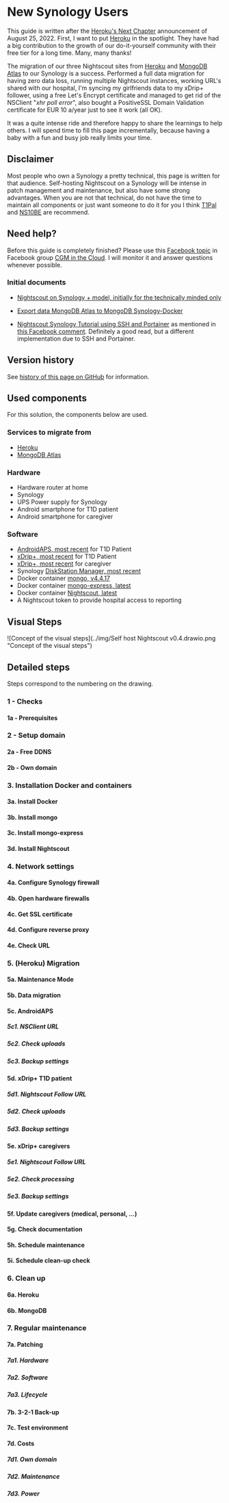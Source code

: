 # New Synology Users

This guide is written after the [Heroku&#39;s Next Chapter](https://blog.heroku.com/next-chapter "Heroku's Next Chapter") announcement of August 25, 2022. First, I want to put [Heroku](https://www.heroku.com/ "Heroku") in the spotlight. They have had a big contribution to the growth of our do-it-yourself community with their free tier for a long time. Many, many thanks!

The migration of our three Nightscout sites from [Heroku](https://www.heroku.com/ "Heroku") and [MongoDB Atlas](https://www.mongodb.com/atlas "MongoDB Atlas") to our Synology is a success. Performed a full data migration for having zero data loss, running multiple Nightscout instances, working URL's shared with our hospital, I'm syncing my girlfriends data to my xDrip+ follower, using a free Let's Encrypt certificate and managed to get rid of the NSClient "*xhr poll error*", also bought a PositiveSSL Domain Validation certificate for EUR 10 a/year just to see it work (all OK). 

It was a quite intense ride and therefore happy to share the learnings to help others. I will spend time to fill this page incrementally, because having a baby with a fun and busy job really limits your time.

## Disclaimer

Most people who own a Synology a pretty technical, this page is written for that audience. Self-hosting Nightscout on a Synology will be intense in patch management and maintenance, but also have some strong advantages. When you are not that technical, do not have the time to maintain all components or just want someone to do it for you I think [T1Pal](../../T1Pal/new_user/ "T1Pal") and [NS10BE](../../10BE/ "NS10BE") are recommend.

## Need help?

Before this guide is completely finished? Please use this [Facebook topic](https://www.facebook.com/groups/cgminthecloud/posts/5497953650325846/ "Facebook topic") in Facebook group [CGM in the Cloud](https://www.facebook.com/groups/cgminthecloud). I will monitor it and answer questions whenever possible.

### Initial documents

- [Nightscout on Synology + model, initially for the technically minded only](https://docs.google.com/document/d/1WWq6f_U2BSs3A_Ij312M5OmXCH-BaIxdC6FY3NenlzY/edit)

- [Export data MongoDB Atlas to MongoDB Synology-Docker](https://docs.google.com/document/d/1dHswtf6j4xmX0cwDUpUPJIAymSqQyaWnwocKpEkkA_A/)

- [Nightscout Synology Tutorial using SSH and Portainer](https://t1d-dzienia-pl.translate.goog/nightscout_synology_tutorial/?_x_tr_sl=nl&_x_tr_tl=en&_x_tr_hl=en-US&_x_tr_pto=op,wapp) as mentioned in [this Facebook comment](https://www.facebook.com/groups/cgminthecloud/posts/5497953650325846/?comment_id=5499298483524696). Definitely a good read, but a different implementation due to SSH and Portainer.
 
## Version history

See [history of this page on GitHub](https://github.com/nightscout/nightscout.github.io/commits/source/docs/vendors/synology "history of this page on GitHub") for information.

## Used components

For this solution, the components below are used.

### Services to migrate from

- [Heroku](https://www.heroku.com/ "Heroku")
- [MongoDB Atlas](https://www.mongodb.com/atlas "MongoDB Atlas")

### Hardware

- Hardware router at home
- Synology
- UPS Power supply for Synology
- Android smartphone for T1D patient
- Android smartphone for caregiver

### Software

- [AndroidAPS, most recent](https://androidaps.readthedocs.io/ "AndroidAPS, most recent") for T1D Patient
- [xDrip+, most recent](https://xdrip.readthedocs.io/ "xDrip+, most recent") for T1D Patient
- [xDrip+, most recent](https://xdrip.readthedocs.io/ "xDrip+, most recent") for caregiver
- Synology [DiskStation Manager, most recent](https://www.synology.com/nl-nl/dsm "DiskStation Manager, most recent")
- Docker container [mongo, v4.4.17](https://hub.docker.com/_/mongo "mongo 4.4.17")
- Docker container [mongo-express, latest](https://hub.docker.com/_/mongo-express "mongo-express, latest")
- Docker container [Nightscout, latest](https://hub.docker.com/r/nightscout/cgm-remote-monitor "Nightscout, latest")
- A Nightscout token to provide hospital access to reporting
  
## Visual Steps

![Concept of the visual steps](../img/Self host Nightscout v0.4.drawio.png "Concept of the visual steps")

## Detailed steps

Steps correspond to the numbering on the drawing.

### 1 - Checks
#### 1a - Prerequisites

### 2 - Setup domain
#### 2a - Free DDNS
#### 2b - Own domain

### 3. Installation Docker and containers
#### 3a. Install Docker
#### 3b. Install mongo
#### 3c. Install mongo-express
#### 3d. Install Nightscout

### 4. Network settings
#### 4a. Configure Synology firewall
#### 4b. Open hardware firewalls
#### 4c. Get SSL certificate
#### 4d. Configure reverse proxy
#### 4e. Check URL

### 5. (Heroku) Migration
#### 5a. Maintenance Mode
#### 5b. Data migration
#### 5c. AndroidAPS
##### 5c1. NSClient URL
##### 5c2. Check uploads
##### 5c3. Backup settings
#### 5d. xDrip+ T1D patient
##### 5d1. Nightscout Follow URL
##### 5d2. Check uploads
##### 5d3. Backup settings
#### 5e. xDrip+ caregivers
##### 5e1. Nightscout Follow URL
##### 5e2. Check processing
##### 5e3. Backup settings
#### 5f. Update caregivers (medical, personal, ...)
#### 5g. Check documentation
#### 5h. Schedule maintenance
#### 5i. Schedule clean-up check

### 6. Clean up
#### 6a. Heroku
#### 6b. MongoDB

### 7. Regular maintenance
#### 7a. Patching
##### 7a1. Hardware
##### 7a2. Software
##### 7a3. Lifecycle
#### 7b. 3-2-1 Back-up
#### 7c. Test environment
#### 7d. Costs
##### 7d1. Own domain
##### 7d2. Maintenance
##### 7d3. Power

